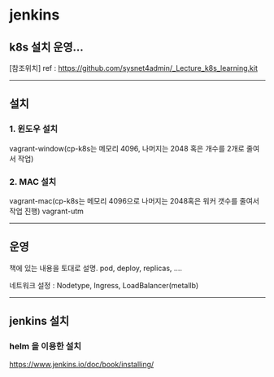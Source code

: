 # jenkins
## k8s 설치 운영...
[참조위치]
ref : https://github.com/sysnet4admin/_Lecture_k8s_learning.kit

---
## 설치
### 1. 윈도우 설치
vagrant-window(cp-k8s는 메모리 4096, 나머지는 2048 혹은 개수를 2개로 줄여서 작업)

### 2. MAC 설치
vagrant-mac(cp-k8s는 메모리 4096으로 나머지는 2048혹은 워커 갯수를 줄여서 작업 진행)
vagrant-utm

---
## 운영
책에 있는 내용을 토대로 설명. 
pod, deploy, replicas, .... 

네트워크 설정 : Nodetype, Ingress, LoadBalancer(metallb)

---
## jenkins 설치
### helm 을 이용한 설치 
https://www.jenkins.io/doc/book/installing/

